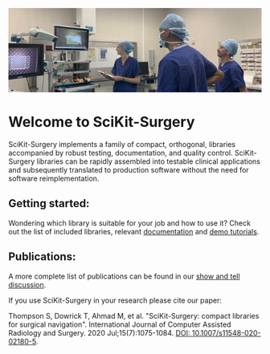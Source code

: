 ![Some people using Scikit Surgery](https://github.com/SciKit-Surgery/.github/blob/main/scikit-surgery.jpeg)

# Welcome to SciKit-Surgery

SciKit-Surgery implements a family of compact, orthogonal, libraries accompanied by robust testing, documentation, and quality control. SciKit-Surgery libraries can be rapidly assembled into testable clinical applications and subsequently translated to production software without the need for software reimplementation.

## Getting started:

Wondering which library is suitable for your job and how to use it? Check out the list of included libraries, relevant [documentation](https://scikit-surgery.readthedocs.io/en/latest/) and [demo tutorials](https://scikit-surgery.readthedocs.io/en/latest/#tutorials).

## Publications:

A more complete list of publications can be found in our [show and tell discussion](https://github.com/SciKit-Surgery/scikit-surgery/discussions/111). 

If you use SciKit-Surgery in your research please cite our paper:

Thompson S, Dowrick T, Ahmad M, et al. "SciKit-Surgery: compact libraries for surgical navigation". International Journal of Computer Assisted Radiology and Surgery. 2020 Jul;15(7):1075-1084. [DOI: 10.1007/s11548-020-02180-5](https://doi.org/10.1007/s11548-020-02180-5).       

